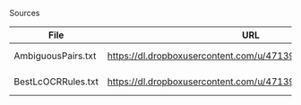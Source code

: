 Sources

| File | URL | Remarks
|------|-----|--------
| AmbiguousPairs.txt | https://dl.dropboxusercontent.com/u/4713959/AmbiguousPairs.txt | https://usesofscale.com/gritty-details/basic-ocr-correction/ |
| BestLcOCRRules.txt | https://dl.dropboxusercontent.com/u/4713959/BestLcOCRRules.txt | https://usesofscale.com/gritty-details/basic-ocr-correction/ |
